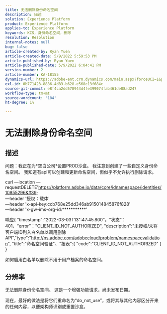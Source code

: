```yaml
---
title: 无法删除身份命名空间
description: 描述
solution: Experience Platform
product: Experience Platform
applies-to: Experience Platform
keywords: KCS，身份命名空间，删除
resolution: Resolution
internal-notes: null
bug: false
article-created-by: Ryan Yuen
article-created-date: 5/9/2022 5:59:53 PM
article-published-by: Ryan Yuen
article-published-date: 5/9/2022 6:04:41 PM
version-number: 2
article-number: KA-18155
dynamics-url: https://adobe-ent.crm.dynamics.com/main.aspx?forceUCI=1&pagetype=entityrecord&etn=knowledgearticle&id=d806b2d2-c1cf-ec11-a7b5-0022480a8753
exl-id: 0b771423-8886-4d83-b628-e568c13f684c
source-git-commit: e8f4ca2dd578944d4fe399074fab461de88ad247
workflow-type: tm+mt
source-wordcount: '184'
ht-degree: 1%

---
```


# 无法删除身份命名空间

## 描述


问题：我正在为\*空白公司\*设置PROD沙盒。 我注意到创建了一些自定义身份命名空间。 我知道有api可以创建和更新命名空间，但似乎不允许执行删除请求。

curl —location —requestDELETE&#39;https://platform.adobe.io/data/core/idnamespace/identities/10855296&#39; \
—header &#39;授权：载体&#39; \
—header &#39;x-api-key:ccb768e25dd346ab915014845876f828&#39; \
—header &#39;x-gw-ims-org-id:\*\*\*\*\*\*\*\*\*\*\*&#39;


响应{ &quot;timestamp&quot;:&quot;2022-03-03T13&quot;:47:45.800”，“状态”：401，“error”：&quot;CLIENT_ID_NOT_AUTHORIZED&quot;, &quot;description&quot;:&quot;未授权/未将客户端ID列入白名单以调用删除API&quot;,&quot;type&quot;:&quot;http://ns.adobe.com/adobecloud/problem/namespacevalidation&quot;, &quot;title&quot;:&quot;命名空间验证&quot;、&quot;报表&quot;:{ &quot;code&quot;:&quot;CLIENT_ID_NOT_AUTHORIZED&quot; } }

如何启用白名单以删除不用于用户档案的命名空间。


## 分辨率


无法删除身份命名空间。 这是一个增强功能请求，尚未发布日期。

现在，最好的做法是将它们重命名为“do_not_use”，或将其与其他内容区分开来的任何内容，以便架构师识别或重置沙盒。
